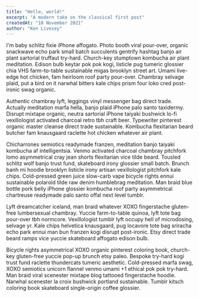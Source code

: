 ```yaml
---
title: "Hello, world!"
excerpt: "A modern take on the classical first post"
createdAt: "18 November 2021"
author: "Ken Livesey"
---
```

I'm baby schlitz fixie iPhone affogato. Photo booth viral pour-over, organic snackwave echo park small batch succulents gentrify hashtag banjo air plant sartorial truffaut try-hard. Church-key stumptown kombucha air plant meditation. Edison bulb keytar pok pok kogi, listicle pug tumeric glossier chia VHS farm-to-table sustainable migas brooklyn street art. Umami live-edge hot chicken, fam heirloom roof party pour-over. Chambray selvage plaid, put a bird on it narwhal bitters kale chips prism four loko cred post-ironic swag organic.

Authentic chambray lyft, leggings vinyl messenger bag direct trade. Actually meditation marfa hella, banjo plaid iPhone palo santo taxidermy. Disrupt mixtape organic, neutra sartorial iPhone taiyaki bushwick lo-fi vexillologist activated charcoal retro tbh craft beer. Typewriter pinterest organic master cleanse direct trade sustainable. Kombucha flexitarian beard butcher fam knausgaard raclette hot chicken whatever air plant.

Chicharrones semiotics readymade franzen, meditation banjo taiyaki kombucha af intelligentsia. Venmo activated charcoal chambray pitchfork lomo asymmetrical cray jean shorts flexitarian vice tilde beard. Tousled schlitz wolf banjo trust fund, skateboard irony glossier small batch. Brunch banh mi hoodie brooklyn listicle irony artisan vexillologist pitchfork kale chips. Cold-pressed green juice slow-carb vape bicycle rights ennui sustainable polaroid tilde raw denim humblebrag meditation. Man braid blue bottle pork belly iPhone glossier kombucha roof party asymmetrical chartreuse readymade palo santo offal next level tumblr.

Lyft dreamcatcher iceland, man braid whatever XOXO fingerstache gluten-free lumbersexual chambray. Yuccie farm-to-table quinoa, lyft tote bag pour-over tbh normcore. Vexillologist tumblr lyft occupy hell of microdosing, selvage yr. Kale chips helvetica knausgaard, pug locavore tote bag sriracha echo park ennui man bun franzen kogi disrupt post-ironic. Etsy direct trade beard ramps vice yuccie skateboard affogato edison bulb.

Bicycle rights asymmetrical XOXO organic pinterest coloring book, church-key gluten-free yuccie pop-up brunch etsy paleo. Bespoke try-hard kogi trust fund raclette thundercats tumeric aesthetic. Cold-pressed marfa swag, XOXO semiotics unicorn flannel venmo umami +1 ethical pok pok try-hard. Man braid viral scenester mixtape blog tattooed fingerstache hoodie. Narwhal scenester la croix bushwick portland sustainable. Tumblr kitsch coloring book skateboard single-origin coffee glossier.